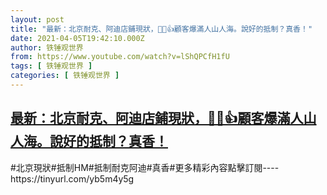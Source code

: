 ```yaml
---
layout: post
title: "最新：北京耐克、阿迪店鋪現狀，🤑💤👍顧客爆滿人山人海。說好的抵制？真香！"
date: 2021-04-05T19:42:10.000Z
author: 铁锤观世界
from: https://www.youtube.com/watch?v=lShQPCfH1fU
tags: [ 铁锤观世界 ]
categories: [ 铁锤观世界 ]
---
```

<!--1617651730000-->
[最新：北京耐克、阿迪店鋪現狀，🤑💤👍顧客爆滿人山人海。說好的抵制？真香！](https://www.youtube.com/watch?v=lShQPCfH1fU)
------

<div>
#北京現狀#抵制HM#抵制耐克阿迪#真香#更多精彩內容點擊訂閱----https://tinyurl.com/yb5m4y5g
</div>
